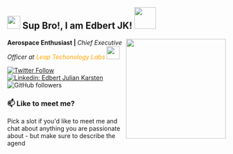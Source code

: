<h2><img src="https://emojis.slackmojis.com/emojis/images/1531849430/4246/blob-sunglasses.gif?1531849430" width="30"/> Sup Bro!, I am Edbert JK! <img src="https://media.giphy.com/media/12oufCB0MyZ1Go/giphy.gif" width="50"></h2>
<img align='right' src="https://media.giphy.com/media/M9gbBd9nbDrOTu1Mqx/giphy.gif" width="230">
<p><b>Aerospace Enthusiast | </b><em>Chief Executive Officer at <a style="color: orange">Leap Techonology Labs
</a><img src="https://media.giphy.com/media/WUlplcMpOCEmTGBtBW/giphy.gif" width="30"> 
</em></p>

[![Twitter Follow](https://img.shields.io/twitter/follow/misteranmol?label=Follow)](https://twitter.com/intent/follow?screen_name=edbertejk)
[![Linkedin: Edbert Julian Karsten](https://img.shields.io/badge/-edbert-blue?style=flat-square&logo=Linkedin&logoColor=white&link=https://www.linkedin.com/in/edbert-julian-karsten-8975a42a4/)](https://www.linkedin.com/in/edbert-julian-karsten-8975a42a4/)
![GitHub followers](https://img.shields.io/github/followers/edbertjk?label=Follow&style=social)

### 📫 Like to meet me?

Pick a slot if you'd like to meet me and chat about anything you are passionate about - but make sure to describe the agend
